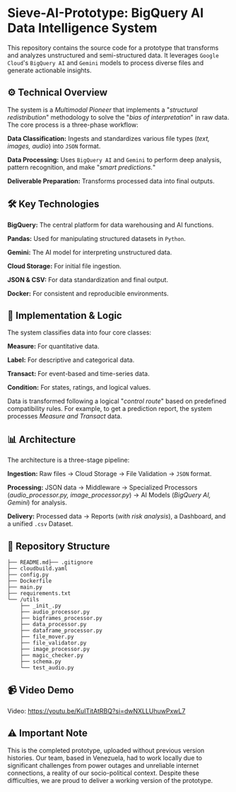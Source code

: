 # Sieve-AI-Prototype: BigQuery AI Data Intelligence System

This repository contains the source code for a prototype that transforms and analyzes unstructured and semi-structured data. It leverages `Google Cloud`'s `BigQuery AI` and `Gemini` models to process diverse files and generate actionable insights.

## ⚙️ Technical Overview

The system is a *Multimodal Pioneer* that implements a "*structural redistribution*" methodology to solve the "*bias of interpretation*" in raw data. The core process is a three-phase workflow:

**Data Classification:** Ingests and standardizes various file types (*text, images, audio*) into `JSON` format.

**Data Processing:** Uses `BigQuery AI` and `Gemini` to perform deep analysis, pattern recognition, and make "*smart predictions.*"

**Deliverable Preparation:** Transforms processed data into final outputs.

## 🛠️ Key Technologies

**BigQuery:** The central platform for data warehousing and AI functions.

**Pandas:** Used for manipulating structured datasets in `Python`.

**Gemini:** The AI model for interpreting unstructured data.

**Cloud Storage:** For initial file ingestion.

**JSON & CSV:** For data standardization and final output.

**Docker:** For consistent and reproducible environments.

## 🔬 Implementation & Logic

The system classifies data into four core classes:

**Measure:** For quantitative data.

**Label:** For descriptive and categorical data.

**Transact:** For event-based and time-series data.

**Condition:** For states, ratings, and logical values.

Data is transformed following a logical "*control route*" based on predefined compatibility rules. For example, to get a prediction report, the system processes *Measure and Transact* data.

## 📊 Architecture

The architecture is a three-stage pipeline:

**Ingestion:** 
Raw files → Cloud Storage → File Validation → `JSON` format.

**Processing:** 
JSON data → Middleware → Specialized Processors (*audio_processor.py, image_processor.py*) → AI Models (*BigQuery AI, Gemini*) for analysis.

**Delivery:** 
Processed data → Reports (*with risk analysis*), a Dashboard, and a unified `.csv` Dataset.

## 📁 Repository Structure

```
├── README.md├── .gitignore
├── cloudbuild.yaml
├── config.py
├── Dockerfile
├── main.py
├── requirements.txt
└── /utils
    ├── _init_.py
    ├── audio_processor.py
    ├── bigframes_processor.py
    ├── data_processor.py
    ├── dataframe_processor.py
    ├── file_mover.py
    ├── file_validator.py
    ├── image_processor.py
    ├── magic_checker.py
    ├── schema.py
    └── test_audio.py
```

## 📹 Video Demo

Video: https://youtu.be/KuITitAtRBQ?si=dwNXLLUhuwPxwL7

## ⚠️ Important Note

This is the completed prototype, uploaded without previous version histories. Our team, based in Venezuela, had to work locally due to significant challenges from power outages and unreliable internet connections, a reality of our socio-political context. Despite these difficulties, we are proud to deliver a working version of the prototype.
